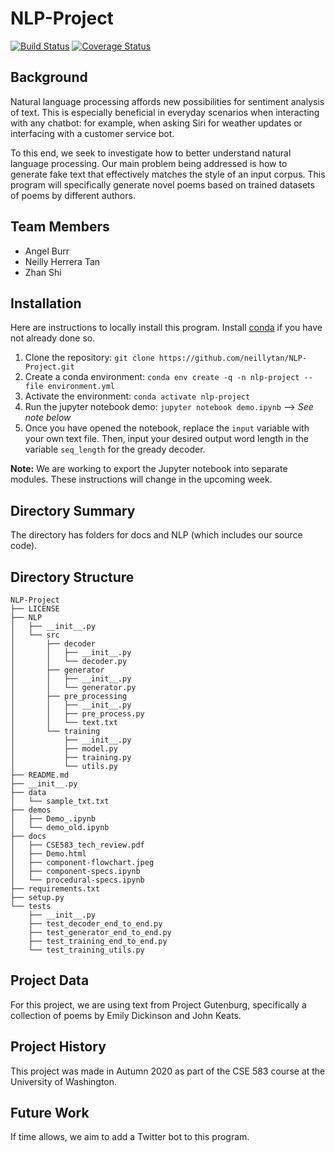 # NLP-Project
[![Build Status](https://travis-ci.com/travis-ci/travis-web.svg?branch=master)](https://travis-ci.com/travis-ci/travis-web)
[![Coverage Status](https://coveralls.io/repos/github/neillytan/NLP-Project/badge.svg?branch=main)](https://coveralls.io/github/neillytan/NLP-Project?branch=main)

## Background
Natural language processing affords new possibilities for sentiment analysis of text. This is especially beneficial in everyday scenarios when interacting with any chatbot: for example, when asking Siri for weather updates or interfacing with a customer service bot.

To this end, we seek to investigate how to better understand natural language processing. Our main problem being addressed is how to generate fake text that effectively matches the style of an input corpus. This program will specifically generate novel poems based on trained datasets of poems by different authors.

## Team Members
* Angel Burr
* Neilly Herrera Tan
* Zhan Shi

## Installation
Here are instructions to locally install this program. Install [conda](https://docs.conda.io/projects/conda/en/latest/user-guide/install/) if you have not already done so.
1. Clone the repository: `git clone https://github.com/neillytan/NLP-Project.git`
2. Create a conda environment: `conda env create -q -n nlp-project --file environment.yml`
3. Activate the environment: `conda activate nlp-project`
4. Run the jupyter notebook demo: `jupyter notebook demo.ipynb` --> *See note below*
5. Once you have opened the notebook, replace the `input` variable with your own text file. Then, input your desired output word length in the variable `seq_length` for the gready decoder. 

**Note:** We are working to export the Jupyter notebook into separate modules. These instructions will change in the upcoming week. 

## Directory Summary
The directory has folders for docs and NLP (which includes our source code).

## Directory Structure
```
NLP-Project
├── LICENSE
├── NLP
│   ├── __init__.py
│   └── src
│       ├── decoder
│       │   ├── __init__.py
│       │   └── decoder.py
│       ├── generator
│       │   ├── __init__.py
│       │   └── generator.py
│       ├── pre_processing
│       │   ├── __init__.py
│       │   ├── pre_process.py
│       │   └── text.txt
│       └── training
│           ├── __init__.py
│           ├── model.py
│           ├── training.py
│           └── utils.py
├── README.md
├── __init__.py
├── data
│   └── sample_txt.txt
├── demos
│   ├── Demo_.ipynb
│   └── demo_old.ipynb
├── docs
│   ├── CSE583_tech_review.pdf
│   ├── Demo.html
│   ├── component-flowchart.jpeg
│   ├── component-specs.ipynb
│   └── procedural-specs.ipynb
├── requirements.txt
├── setup.py
└── tests
    ├── __init__.py
    ├── test_decoder_end_to_end.py
    ├── test_generator_end_to_end.py
    ├── test_training_end_to_end.py
    └── test_training_utils.py
```

## Project Data 
For this project, we are using text from Project Gutenburg, specifically a collection of poems by Emily Dickinson and John Keats.

## Project History 
This project was made in Autumn 2020 as part of the CSE 583 course at the University of Washington.

## Future Work
If time allows, we aim to add a Twitter bot to this program. 